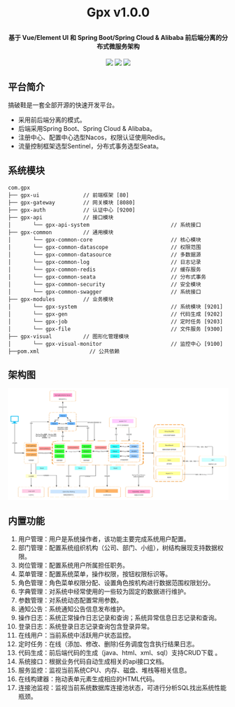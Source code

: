 
<h1 align="center" style="margin: 30px 0 30px; font-weight: bold;">Gpx v1.0.0</h1>
<h4 align="center">基于 Vue/Element UI 和 Spring Boot/Spring Cloud & Alibaba 前后端分离的分布式微服务架构</h4>
<p align="center">
	<a href="https://gitee.com/y_project/Gpx-Cloud/stargazers"><img src="https://gitee.com/y_project/Gpx-Cloud/badge/star.svg?theme=dark"></a>
	<a href="https://gitee.com/y_project/Gpx-Cloud"><img src="https://img.shields.io/badge/Gpx-v1.0.0-brightgreen.svg"></a>
	<a href="https://gitee.com/y_project/Gpx-Cloud/blob/master/LICENSE"><img src="https://img.shields.io/github/license/mashape/apistatus.svg"></a>
</p>

## 平台简介

搞破鞋是一套全部开源的快速开发平台。

* 采用前后端分离的模式。
* 后端采用Spring Boot、Spring Cloud & Alibaba。
* 注册中心、配置中心选型Nacos，权限认证使用Redis。
* 流量控制框架选型Sentinel，分布式事务选型Seata。

## 系统模块

~~~
com.gpx     
├── gpx-ui              // 前端框架 [80]
├── gpx-gateway         // 网关模块 [8080]
├── gpx-auth            // 认证中心 [9200]
├── gpx-api             // 接口模块
│       └── gpx-api-system                          // 系统接口
├── gpx-common          // 通用模块
│       └── gpx-common-core                         // 核心模块
│       └── gpx-common-datascope                    // 权限范围
│       └── gpx-common-datasource                   // 多数据源
│       └── gpx-common-log                          // 日志记录
│       └── gpx-common-redis                        // 缓存服务
│       └── gpx-common-seata                        // 分布式事务
│       └── gpx-common-security                     // 安全模块
│       └── gpx-common-swagger                      // 系统接口
├── gpx-modules         // 业务模块
│       └── gpx-system                              // 系统模块 [9201]
│       └── gpx-gen                                 // 代码生成 [9202]
│       └── gpx-job                                 // 定时任务 [9203]
│       └── gpx-file                                // 文件服务 [9300]
├── gpx-visual          // 图形化管理模块
│       └── gpx-visual-monitor                      // 监控中心 [9100]
├──pom.xml                // 公共依赖
~~~

## 架构图

![img.png](img.png)

## 内置功能

1.  用户管理：用户是系统操作者，该功能主要完成系统用户配置。
2.  部门管理：配置系统组织机构（公司、部门、小组），树结构展现支持数据权限。
3.  岗位管理：配置系统用户所属担任职务。
4.  菜单管理：配置系统菜单，操作权限，按钮权限标识等。
5.  角色管理：角色菜单权限分配、设置角色按机构进行数据范围权限划分。
6.  字典管理：对系统中经常使用的一些较为固定的数据进行维护。
7.  参数管理：对系统动态配置常用参数。
8.  通知公告：系统通知公告信息发布维护。
9.  操作日志：系统正常操作日志记录和查询；系统异常信息日志记录和查询。
10. 登录日志：系统登录日志记录查询包含登录异常。
11. 在线用户：当前系统中活跃用户状态监控。
12. 定时任务：在线（添加、修改、删除)任务调度包含执行结果日志。
13. 代码生成：前后端代码的生成（java、html、xml、sql）支持CRUD下载 。
14. 系统接口：根据业务代码自动生成相关的api接口文档。
15. 服务监控：监视当前系统CPU、内存、磁盘、堆栈等相关信息。
16. 在线构建器：拖动表单元素生成相应的HTML代码。
17. 连接池监视：监视当前系统数据库连接池状态，可进行分析SQL找出系统性能瓶颈。